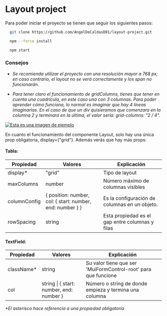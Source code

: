 
# Layout project

Para poder iniciar el proyecto se tienen que seguir los siguientes pasos:

```bash
  git clone https://github.com/AngelDeCaldasD01/layout-project.git
```

```bash
  npm --force install
```

```bash
  npm start
```
### Consejos

- _Se recomienda utilizar el proyecto con una resolución mayor a 768 px; en caso contrario, el layout no se verá correctamente y los span no funcionarán._

- _Para tener claro el funcionamiento de gridColumns, tienes que tener en cuenta una cuadrícula, en este caso una con 3 columnas. Para poder aprender cómo funciona, lo normal es imaginar que hay 4 líneas imaginarias. En el caso de que un div quisieramos que comenzara en la columna 2 y terminara en la última, el valor sería: grid-columns: "2 / 4"._

[![Esta es una imagen de ejemplo](https://www.seekpng.com/png/detail/100-1006006_grid-png-transparent.png)]()

En cuanto el funcionamiento del componente Layout, solo hay una única prop obligatoria, display={"grid"}. Además verás que hay más props:

#### Tabla:
| Propiedad| Valores| Explicación |
| ----- | ---- |---- |
| display* | "grid" | Tipo de layout |
| maxColumns | number | Número máximo de columnas visibles |
| columnConfig | { position: number, col: { start: number, end: number } } | Es la configuración de columnas en un objeto. |
| rowSpacing | string | Esta propiedad es el gap entre columnas y filas |

#### TextField:
| Propiedad| Valores| Explicación |
| ----- | ---- |---- |
| className* | string | Su valor tiene que ser 'MuiFormControl-root' para que funcione|
| col | string \| { start: number, end: number }| Número o string de donde empieza y termina una columna |

_*El asterisco hace referencia a una propiedad obligatoria_

